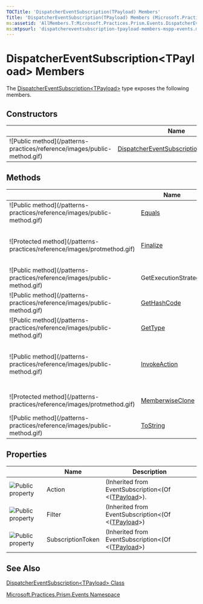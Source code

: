 ```yaml
---
TOCTitle: 'DispatcherEventSubscription(TPayload) Members'
Title: 'DispatcherEventSubscription(TPayload) Members (Microsoft.Practices.Prism.Events)'
ms:assetid: 'AllMembers.T:Microsoft.Practices.Prism.Events.DispatcherEventSubscription\`1'
ms:mtpsurl: 'dispatchereventsubscription-tpayload-members-mspp-events.md'
---
```



# DispatcherEventSubscription&lt;TPayload&gt; Members

The [DispatcherEventSubscription&lt;TPayload&gt;](/patterns-practices/reference/dispatchereventsubscription-tpayload-class-mspp-events) type exposes the following members.

## Constructors


<table>

<thead>
<tr class="header">
<th> </th>
<th>Name</th>
<th>Description</th>
</tr>
</thead>
<tbody>
<tr class="odd">
<td>![Public method](/patterns-practices/reference/images/public-method.gif)</td>
<td><a href="/patterns-practices/reference/dispatchereventsubscription-tpayload-class-mspp-events">DispatcherEventSubscription&lt;TPayload&gt;</a></td>
<td><div class="summary">
Creates a new instance of BackgroundEventSubscription.
</div></td>
</tr>
</tbody>
</table>

## Methods


<table>

<thead>
<tr class="header">
<th> </th>
<th>Name</th>
<th>Description</th>
</tr>
</thead>
<tbody>
<tr class="odd">
<td>![Public method](/patterns-practices/reference/images/public-method.gif)</td>
<td><a href="http://msdn.microsoft.com/en-us/library/bsc2ak47">Equals</a></td>
<td><div class="summary">
Determines whether the specified <a href="http://msdn.microsoft.com/en-us/library/e5kfa45b">Object</a> is equal to the current <a href="http://msdn.microsoft.com/en-us/library/e5kfa45b">Object</a>.
</div>
(Inherited from <a href="http://msdn.microsoft.com/en-us/library/e5kfa45b">Object</a>.)</td>
</tr>
<tr class="even">
<td>![Protected method](/patterns-practices/reference/images/protmethod.gif)</td>
<td><a href="http://msdn.microsoft.com/en-us/library/4k87zsw7">Finalize</a></td>
<td><div class="summary">
Allows an object to try to free resources and perform other cleanup operations before it is reclaimed by garbage collection.
</div>
(Inherited from <a href="http://msdn.microsoft.com/en-us/library/e5kfa45b">Object</a>.)</td>
</tr>
<tr class="odd">
<td>![Public method](/patterns-practices/reference/images/public-method.gif)</td>
<td>GetExecutionStrategy</td>
<td>(Inherited from EventSubscription&lt;(Of &lt;(<a href="/patterns-practices/reference/dispatchereventsubscription-tpayload-class-mspp-events">TPayload</a>&gt;)&gt;).)</td>
</tr>
<tr class="even">
<td>![Public method](/patterns-practices/reference/images/public-method.gif)</td>
<td><a href="http://msdn.microsoft.com/en-us/library/zdee4b3y">GetHashCode</a></td>
<td><div class="summary">
Serves as a hash function for a particular type.
</div>
(Inherited from <a href="http://msdn.microsoft.com/en-us/library/e5kfa45b">Object</a>.)</td>
</tr>
<tr class="odd">
<td>![Public method](/patterns-practices/reference/images/public-method.gif)</td>
<td><a href="http://msdn.microsoft.com/en-us/library/dfwy45w9">GetType</a></td>
<td><div class="summary">
Gets the <a href="http://msdn.microsoft.com/en-us/library/42892f65">Type</a> of the current instance.
</div>
(Inherited from <a href="http://msdn.microsoft.com/en-us/library/e5kfa45b">Object</a>.)</td>
</tr>
<tr class="even">
<td>![Public method](/patterns-practices/reference/images/public-method.gif)</td>
<td><a href="/patterns-practices/reference/dispatchereventsubscription-tpayload-invokeaction-method-mspp-events">InvokeAction</a></td>
<td><div class="summary">
Invokes the specified <a href="http://msdn.microsoft.com/en-us/library/018hxwa8">Action&lt;(Of &lt;(T&gt;)&gt;)</a> asynchronously in the specified <a href="http://msdn.microsoft.com/en-us/library/ms615907">Dispatcher</a>.
</div>
(Overrides EventSubscriptionInvokeAction(Action&lt;(Of &lt;(UTP&gt;)&gt;), UTP).)</td>
</tr>
<tr class="odd">
<td>![Protected method](/patterns-practices/reference/images/protmethod.gif)</td>
<td><a href="http://msdn.microsoft.com/en-us/library/57ctke0a">MemberwiseClone</a></td>
<td><div class="summary">
Creates a shallow copy of the current <a href="http://msdn.microsoft.com/en-us/library/e5kfa45b">Object</a>.
</div>
(Inherited from <a href="http://msdn.microsoft.com/en-us/library/e5kfa45b">Object</a>.)</td>
</tr>
<tr class="even">
<td>![Public method](/patterns-practices/reference/images/public-method.gif)</td>
<td><a href="http://msdn.microsoft.com/en-us/library/7bxwbwt2">ToString</a></td>
<td><div class="summary">
Returns a string that represents the current object.
</div>
(Inherited from <a href="http://msdn.microsoft.com/en-us/library/e5kfa45b">Object</a>.)</td>
</tr>
</tbody>
</table>

## Properties


|                                                                                                  | Name              | Description                                                                                                                                                         |
|--------------------------------------------------------------------------------------------------|-------------------|---------------------------------------------------------------------------------------------------------------------------------------------------------------------|
| ![Public property](/patterns-practices/reference/images/pubproperty.gif) | Action            | (Inherited from EventSubscription&lt;(Of &lt;([TPayload](/patterns-practices/reference/dispatchereventsubscription-tpayload-class-mspp-events)&gt;). |
| ![Public property](/patterns-practices/reference/images/pubproperty.gif) | Filter            | (Inherited from EventSubscription&lt;(Of &lt;([TPayload](/patterns-practices/reference/dispatchereventsubscription-tpayload-class-mspp-events)&gt;)|
| ![Public property](/patterns-practices/reference/images/pubproperty.gif) | SubscriptionToken | (Inherited from EventSubscription&lt;(Of &lt;([TPayload](/patterns-practices/reference/dispatchereventsubscription-tpayload-class-mspp-events)&gt;)|

## See Also

[DispatcherEventSubscription&lt;TPayload&gt; Class](/patterns-practices/reference/dispatchereventsubscription-tpayload-class-mspp-events)

[Microsoft.Practices.Prism.Events Namespace](/patterns-practices/reference/dispatchereventsubscription-tpayload-class-mspp-events)
